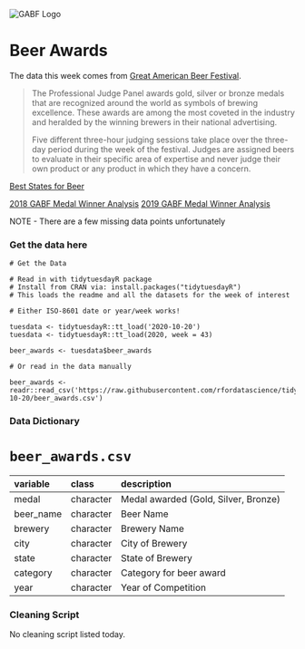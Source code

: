 ![GABF Logo](https://i2.wp.com/thebeertravelguide.com/wp-content/uploads/2018/07/Great-American-Beer-Festival-Logo.jpg?ssl=1)

# Beer Awards

The data this week comes from [Great American Beer Festival](https://www.greatamericanbeerfestival.com/the-competition/winners/).

> The Professional Judge Panel awards gold, silver or bronze medals that are recognized around the world as symbols of brewing excellence. These awards are among the most coveted in the industry and heralded by the winning brewers in their national advertising.
> 
> Five different three-hour judging sessions take place over the three-day period during the week of the festival. Judges are assigned beers to evaluate in their specific area of expertise and never judge their own product or any product in which they have a concern.

[Best States for Beer](https://beerconnoisseur.com/articles/all-50-states-ranked-beer)

[2018 GABF Medal Winner Analysis](https://www.brewersassociation.org/insights/2018-gabf-medal-winners-analyzed/)
[2019 GABF Medal Winner Analysis](https://www.brewersassociation.org/insights/gabf-medal-winners-analyzed-2019-edition/)


NOTE - There are a few missing data points unfortunately

### Get the data here

```{r}
# Get the Data

# Read in with tidytuesdayR package 
# Install from CRAN via: install.packages("tidytuesdayR")
# This loads the readme and all the datasets for the week of interest

# Either ISO-8601 date or year/week works!

tuesdata <- tidytuesdayR::tt_load('2020-10-20')
tuesdata <- tidytuesdayR::tt_load(2020, week = 43)

beer_awards <- tuesdata$beer_awards

# Or read in the data manually

beer_awards <- readr::read_csv('https://raw.githubusercontent.com/rfordatascience/tidytuesday/master/data/2020/2020-10-20/beer_awards.csv')

```
### Data Dictionary

# `beer_awards.csv`

|variable  |class     |description |
|:---------|:---------|:-----------|
|medal     |character | Medal awarded (Gold, Silver, Bronze) |
|beer_name |character | Beer Name |
|brewery   |character | Brewery Name |
|city      |character | City of Brewery |
|state     |character | State of Brewery |
|category  |character | Category for beer award |
|year      |character | Year of Competition |

### Cleaning Script

No cleaning script listed today.